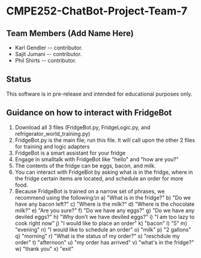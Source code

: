 # CMPE252-ChatBot-Project-Team-7

## Team Members (Add Name Here)
* Karl Gendler -- contributor.
* Sajit Jumani -- contributor.
* Phil Shirts -- contributor.

## Status
This software is in pre-release and intended for educational purposes only.

## Guidance on how to interact with FridgeBot
1) Download all 3 files (FridgeBot.py, FridgeLogic.py, and refrigerator_world_training.py)
2) FridgeBot.py is the main file; run this file. It will call upon the other 2 files for training and logic adapters
3) FridgeBot is a smart assistant for your fridge
4) Engage in smalltalk with FridgeBot like "hello" and "how are you?"
5) The contents of the fridge can be eggs, bacon, and milk.
6) You can interact with FridgeBot by asking what is in the fridge, where in the fridge certain items are located, and schedule an order for more food.
7) Because FridgeBot is trained on a narrow set of phrases, we recommend using the following:\n
  a) "What is in the fridge?"
  b) "Do we have any bacon left?"
  c) "Where is the milk?"
  d) "Where is the chocolate milk?"
  e) "Are you sure?"
  f) "Do we have any eggs?"
  g) "Do we have any deviled eggs?"
  h) "Why don't we have deviled eggs?"
  i) "I am too lazy to cook right now"
  j) "I would like to place an order"
  k) "bacon"
  l) "5"
  m) "evening"
  n) "I would like to schedule an order"
  o) "milk"
  p) "2 gallons"
  q) "morning"
  r) "What is the status of my order?"
  s) "reschdule my order"
  t) "afternoon"
  u) "my order has arrived"
  v) "what's in the fridge?"
  w) "thank you"
  x) "exit"
